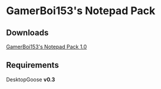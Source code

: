 # GamerBoi153's Notepad Pack

## Downloads

[GamerBoi153's Notepad Pack 1.0](https://drive.google.com/open?id=1FwnHA92TdCNZMMfJTbpP_bkvhU-l37VY)

## Requirements

DesktopGoose **v0.3**
